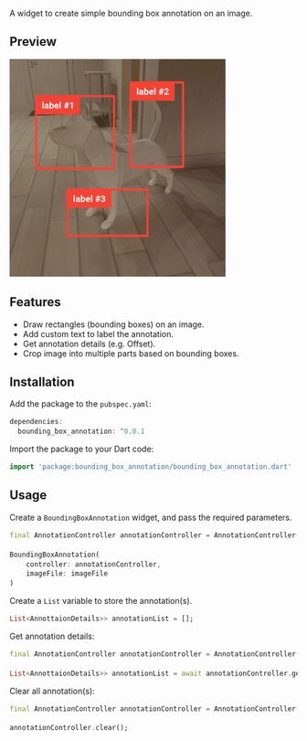 A widget to create simple bounding box annotation on an image.

## Preview
[<img src="assets/preview.png">](https://github.com/Accel03/bounding_box_annotation/blob/main/assets/preview.png)



## Features
- Draw rectangles (bounding boxes) on an image.
- Add custom text to label the annotation.
- Get annotation details (e.g. Offset).
- Crop image into multiple parts based on bounding boxes.



## Installation
Add the package to the `pubspec.yaml`:
```dart
dependencies:
  bounding_box_annotation: ^0.0.1
```

Import the package to your Dart code: 
``` dart
import 'package:bounding_box_annotation/bounding_box_annotation.dart'
```



## Usage
Create a `BoundingBoxAnnotation` widget, and pass the required parameters.
``` dart
final AnnotationController annotationController = AnnotationController();

BoundingBoxAnnotation(
    controller: annotationController,
    imageFile: imageFile
)
```


Create a `List` variable to store the annotation(s).
``` dart
List<AnnottaionDetails>> annotationList = [];
```


Get annotation details:
``` dart
final AnnotationController annotationController = AnnotationController();

List<AnnottaionDetails>> annotationList = await annotationController.getData();
```


Clear all annotation(s):
``` dart
final AnnotationController annotationController = AnnotationController();

annotationController.clear();
```



